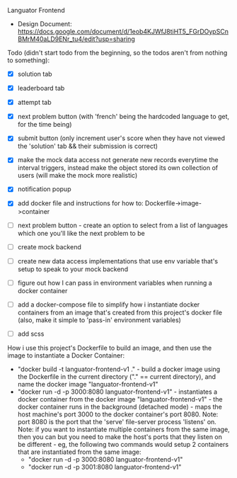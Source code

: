 Languator Frontend

- Design Document: https://docs.google.com/document/d/1eob4KJWfJ8tiHT5_FGrDOypSCnBMrM40aLD9ENr_tu4/edit?usp=sharing

Todo (didn't start todo from the beginning, so the todos aren't from nothing to something):
- [x] solution tab
- [x] leaderboard tab
- [x] attempt tab
- [x] next problem button (with 'french' being the hardcoded language to get, for the time being)
- [x] submit button (only increment user's score when they have not viewed the 'solution' tab && their submission is correct)
- [x] make the mock data access not generate new records everytime the interval triggers, instead make the object stored its own collection of users (will make the mock more realistic)
- [x] notification popup
- [x] add docker file and instructions for how to: Dockerfile->image->container
- [ ] next problem button - create an option to select from a list of languages which one you'll like the next problem to be 
- [ ] create mock backend
- [ ] create new data access implementations that use env variable that's setup to speak to your mock backend
- [ ] figure out how I can pass in environment variables when running a docker container
- [ ] add a docker-compose file to simplify how i instantiate docker containers from an image that's created from this project's docker file (also, make it simple to 'pass-in' environment variables)
- [ ] add scss



How i use this project's Dockerfile to build an image, and then use the image to instantiate a Docker Container:
- "docker build -t languator-frontend-v1 ." - build a docker image using the Dockerfile in the current directory ("." == current directory), and name the docker image "languator-frontend-v1"
- "docker run -d -p 3000:8080 languator-frontend-v1" - instantiates a docker container from the docker image "languator-frontend-v1" - the docker container runs in the background (detached mode) - maps the host machine's port 3000 to the docker container's port 8080. Note: port 8080 is the port that the 'serve' file-server process 'listens' on. Note: if you want to instantiate multiple containers from the same image, then you can but you need to make the host's ports that they listen on be different - eg, the following two commands would setup 2 containers that are instantiated from the same image:
    - "docker run -d -p 3000:8080 languator-frontend-v1"
    - "docker run -d -p 3001:8080 languator-frontend-v1"
